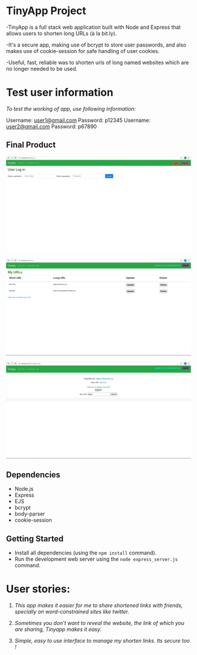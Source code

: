 # TinyApp Project

-TinyApp is a full stack web application built with Node and Express that allows users to shorten long URLs (à la bit.ly).

-It's a secure app, making use of bcrypt to store user passwords, and also makes use of cookie-session for safe handling of user cookies. 

-Useful, fast, reliable was to shorten urls of long named websites which are no longer needed to be used.

# Test user information

*To test the working of app, use following information:*

  Username: user1@gmail.com     Password: p12345
  Username: user2@gmail.com     Password: p67890


## Final Product

!["The Login Page"](https://github.com/Gp-singh-git/tinyapp/blob/master/docs/Login%20page.jpg?raw=true)

!["URL page enlisting an user's all shortened URLs"](https://github.com/Gp-singh-git/tinyapp/blob/master/docs/URLs%20page.jpg?raw=true)

!["Updation page"](https://github.com/Gp-singh-git/tinyapp/blob/master/docs/Updation%20Page.jpg?raw=true)

## Dependencies

- Node.js
- Express
- EJS
- bcrypt
- body-parser
- cookie-session

## Getting Started

- Install all dependencies (using the `npm install` command).
- Run the development web server using the `node express_server.js` command.


# User stories: 

1. *This app makes it easier for me to share shortened links with friends, specially on word-constrained sites like twitter.*

2. *Sometimes you don’t want to reveal the website, the link of which you are sharing, Tinyapp makes it easy.*

3. *Simple, easy to use interface to manage my shorten links. Its secure too !*
